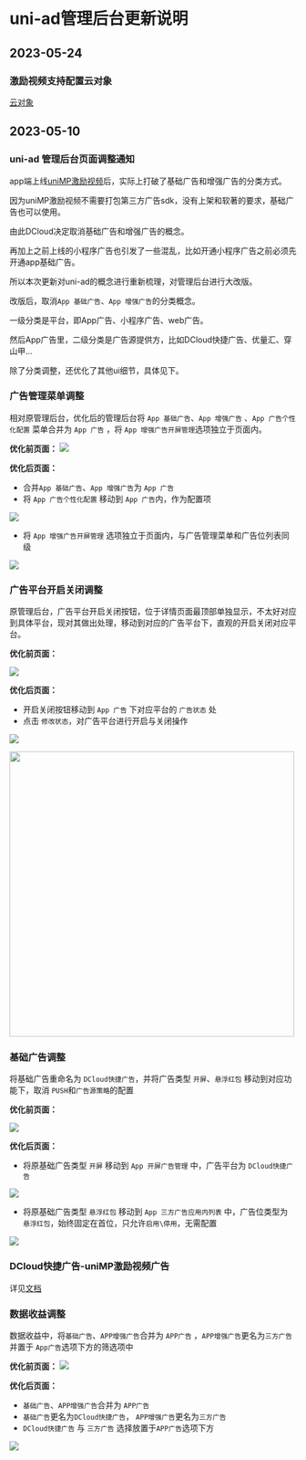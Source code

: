 # uni-ad管理后台更新说明

## 2023-05-24
### 激励视频支持配置云对象

[云对象](https://uniapp.dcloud.net.cn/uniCloud/cloud-obj.html)

## 2023-05-10
### uni-ad 管理后台页面调整通知

app端上线[uniMP激励视频](https://uniapp.dcloud.net.cn/uni-ad/unimp.html)后，实际上打破了基础广告和增强广告的分类方式。

因为uniMP激励视频不需要打包第三方广告sdk，没有上架和软著的要求，基础广告也可以使用。

由此DCloud决定取消基础广告和增强广告的概念。

再加上之前上线的小程序广告也引发了一些混乱，比如开通小程序广告之前必须先开通app基础广告。

所以本次更新对uni-ad的概念进行重新梳理，对管理后台进行大改版。

改版后，取消`App 基础广告`、`App 增强广告`的分类概念。

一级分类是平台，即App广告、小程序广告、web广告。

然后App广告里，二级分类是广告源提供方，比如DCloud快捷广告、优量汇、穿山甲...

除了分类调整，还优化了其他ui细节，具体见下。

### 广告管理菜单调整

相对原管理后台，优化后的管理后台将 `App 基础广告`、`App 增强广告` 、`App 广告个性化配置` 菜单合并为 `App 广告` ，将 `App 增强广告开屏管理`选项独立于页面内。

**优化前页面：**
![](https://web-assets.dcloud.net.cn/uniad/doc/1.jpg)

**优化后页面：**
- 合并`App 基础广告`、`App 增强广告`为 `App 广告`
- 将 `App 广告个性化配置` 移动到  `App 广告`内，作为配置项

![](https://web-assets.dcloud.net.cn/uniad/doc/4.jpg)

- 将 `App 增强广告开屏管理` 选项独立于页面内，与广告管理菜单和广告位列表同级

![](https://web-assets.dcloud.net.cn/uniad/doc/2.jpg)

### 广告平台开启关闭调整

原管理后台，广告平台开启关闭按钮，位于详情页面最顶部单独显示，不太好对应到具体平台，现对其做出处理，移动到对应的广告平台下，直观的开启关闭对应平台。

**优化前页面：**

![](https://web-assets.dcloud.net.cn/uniad/doc/3.jpg)

**优化后页面：**
- 开启关闭按钮移动到 `App 广告` 下对应平台的 `广告状态` 处
- 点击 `修改状态`，对广告平台进行开启与关闭操作

![](https://web-assets.dcloud.net.cn/uniad/doc/5.png)

<img width="500px" src="https://web-assets.dcloud.net.cn/uniad/doc/6.jpg">

### 基础广告调整
将基础广告重命名为 `DCloud快捷广告`，并将广告类型 `开屏`、`悬浮红包` 移动到对应功能下，取消 `PUSH`和`广告源策略`的配置

**优化前页面：**

![](https://web-assets.dcloud.net.cn/uniad/doc/7.jpg)

**优化后页面：**

- 将原基础广告类型 `开屏` 移动到 `App 开屏广告管理` 中，广告平台为 `DCloud快捷广告`

![](https://web-assets.dcloud.net.cn/uniad/doc/20230511151715.jpg)

- 将原基础广告类型 `悬浮红包` 移动到 `App 三方广告应用内列表` 中，广告位类型为 `悬浮红包`，始终固定在首位，只允许`启用\停用`，无需配置

![](https://web-assets.dcloud.net.cn/uniad/doc/8.jpg)

### DCloud快捷广告-uniMP激励视频广告

详见[文档](https://uniapp.dcloud.net.cn/uni-ad/unimp.html)

### 数据收益调整
数据收益中，将`基础广告`、`APP增强广告`合并为 `APP广告` ，`APP增强广告`更名为`三方广告`并置于 `App广告`选项下方的筛选项中

**优化前页面：**
![](https://web-assets.dcloud.net.cn/uniad/doc/data-old.png)

**优化后页面：**
- `基础广告`、`APP增强广告`合并为 `APP广告`
- `基础广告`更名为`DCloud快捷广告`， `APP增强广告`更名为`三方广告`
- `DCloud快捷广告` 与 `三方广告` 选择放置于`APP广告`选项下方

![](https://web-assets.dcloud.net.cn/uniad/doc/data-new.png)